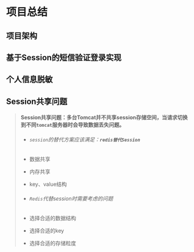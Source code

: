 # 项目总结

## 项目架构

>
>
>

## 基于Session的短信验证登录实现

>
>
> 

## 个人信息脱敏

>

## Session共享问题

>#### Session共享问题：多台Tomcat并不共享session存储空间，当请求切换到不同`tomcat`服务器时会导致数据丢失问题。
>
>* ###### `session`的替代方案应该满足：**`redis替代Session`**
>
>  *  数据共享
>  * 内存共享
>  * key、value结构
>
>* ###### `Redis`代替session时需要考虑的问题
>
>  * 选择合适的数据结构
>  * 选择合适的key
>  * 选择合适的存储粒度